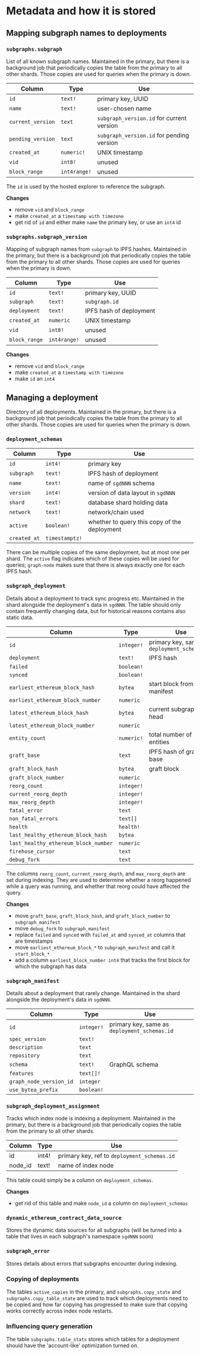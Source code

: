 # Metadata and how it is stored

## Mapping subgraph names to deployments

### `subgraphs.subgraph`

List of all known subgraph names. Maintained in the primary, but there is a background job that periodically copies the table from the primary to all other shards. Those copies are used for queries when the primary is down.

| Column            | Type         | Use                                       |
|-------------------|--------------|-------------------------------------------|
| `id`              | `text!`      | primary key, UUID                         |
| `name`            | `text!`      | user-chosen name                          |
| `current_version` | `text`       | `subgraph_version.id` for current version |
| `pending_version` | `text`       | `subgraph_version.id` for pending version |
| `created_at`      | `numeric!`   | UNIX timestamp                            |
| `vid`             | `int8!`      | unused                                    |
| `block_range`     | `int4range!` | unused                                    |

The `id` is used by the hosted explorer to reference the subgraph.

**Changes**
- remove `vid` and `block_range`
- make `created_at` a `timestamp with timezone`
- get rid of `id` and either make `name` the primary key, or use an `int4`
  id

### `subgraphs.subgraph_version`

Mapping of subgraph names from `subgraph` to IPFS hashes. Maintained in the primary, but there is a background job that periodically copies the table from the primary to all other shards. Those copies are used for queries when the primary is down.

| Column        | Type         | Use                     |
|---------------|--------------|-------------------------|
| `id`          | `text!`      | primary key, UUID       |
| `subgraph`    | `text!`      | `subgraph.id`           |
| `deployment`  | `text!`      | IPFS hash of deployment |
| `created_at`  | `numeric`    | UNIX timestamp          |
| `vid`         | `int8!`      | unused                  |
| `block_range` | `int4range!` | unused                  |

**Changes**
- remove `vid` and `block_range`
- make `created_at` a `timestamp with timezone`
- make `id` an `int4`

## Managing a deployment

Directory of all deployments. Maintained in the primary, but there is a background job that periodically copies the table from the primary to all other shards. Those copies are used for queries when the primary is down.

### `deployment_schemas`

| Column       | Type           | Use                                          |
|--------------|----------------|----------------------------------------------|
| `id`         | `int4!`        | primary key                                  |
| `subgraph`   | `text!`        | IPFS hash of deployment                      |
| `name`       | `text!`        | name of `sgdNNN` schema                      |
| `version`    | `int4!`        | version of data layout in `sgdNNN`           |
| `shard`      | `text!`        | database shard holding data                  |
| `network`    | `text!`        | network/chain used                           |
| `active`     | `boolean!`     | whether to query this copy of the deployment |
| `created_at` | `timestamptz!` |                                              |

There can be multiple copies of the same deployment, but at most one per shard. The `active` flag indicates which of these copies will be used for queries; `graph-node` makes sure that there is always exactly one for each IPFS hash.

### `subgraph_deployment`

Details about a deployment to track sync progress etc. Maintained in the
shard alongside the deployment's data in `sgdNNN`. The table should only
contain frequently changing data, but for historical reasons contains also
static data.

| Column                               | Type       | Use                       |
|--------------------------------------|------------|---------------------------|
| `id`                                 | `integer!` | primary key, same as `deployment_schemas.id`               |
| `deployment`                         | `text!`    | IPFS hash                 |
| `failed`                             | `boolean!` |                           |
| `synced`                             | `boolean!` |                           |
| `earliest_ethereum_block_hash`       | `bytea`    | start block from manifest |
| `earliest_ethereum_block_number`     | `numeric`  |                           |
| `latest_ethereum_block_hash`         | `bytea`    | current subgraph head     |
| `latest_ethereum_block_number`       | `numeric`  |                           |
| `entity_count`                       | `numeric!` | total number of entities  |
| `graft_base`                         | `text`     | IPFS hash of graft base   |
| `graft_block_hash`                   | `bytea`    | graft block               |
| `graft_block_number`                 | `numeric`  |                           |
| `reorg_count`                        | `integer!` |                           |
| `current_reorg_depth`                | `integer!` |                           |
| `max_reorg_depth`                    | `integer!` |                           |
| `fatal_error`                        | `text`     |                           |
| `non_fatal_errors`                   | `text[]`   |                           |
| `health`                             | `health!`  |                           |
| `last_healthy_ethereum_block_hash`   | `bytea`    |                           |
| `last_healthy_ethereum_block_number` | `numeric`  |                           |
| `firehose_cursor`                    | `text`     |                           |
| `debug_fork`                         | `text`     |                           |

The columns `reorg_count`, `current_reorg_depth`, and `max_reorg_depth` are
set during indexing. They are used to determine whether a reorg happened
while a query was running, and whether that reorg could have affected the
query.

**Changes**
- move `graft_base`, `graft_block_hash`, and `graft_block_number` to
  `subgraph_manifest`
- move `debug_fork` to `subgraph_manifest`
- replace `failed` and `synced` with `failed_at` and `synced_at` columns
  that are timestamps
- move `earliest_ethereum_block_*` to `subgraph_manifest` and call it
  `start_block_*`
- add a column `earliest_block_number int4` that tracks the first block for
  which the subgraph has data

### `subgraph_manifest`

Details about a deployment that rarely change. Maintained in the
shard alongside the deployment's data in `sgdNNN`.

| Column                  | Type       | Use            |
|-------------------------|------------|----------------|
| `id`                    | `integer!` | primary key, same as `deployment_schemas.id`    |
| `spec_version`          | `text!`    |                |
| `description`           | `text`     |                |
| `repository`            | `text`     |                |
| `schema`                | `text!`    | GraphQL schema |
| `features`              | `text[]!`  |                |
| `graph_node_version_id` | `integer`  |                |
| `use_bytea_prefix`      | `boolean!` |                |

### `subgraph_deployment_assignment`

Tracks which index node is indexing a deployment. Maintained in the primary,
but there is a background job that periodically copies the table from the
primary to all other shards.

| Column  | Type  | Use                                         |
|---------|-------|---------------------------------------------|
| id      | int4! | primary key, ref to `deployment_schemas.id` |
| node_id | text! | name of index node                          |

This table could simply be a column on `deployment_schemas`.

**Changes**
- get rid of this table and make `node_id` a column on `deployment_schemas`

### `dynamic_ethereum_contract_data_source`

Stores the dynamic data sources for all subgraphs (will be turned into a
table that lives in each subgraph's namespace `sgdNNN` soon)

### `subgraph_error`

Stores details about errors that subgraphs encounter during indexing.

### Copying of deployments

The tables `active_copies` in the primary, and `subgraphs.copy_state` and
`subgraphs.copy_table_state` are used to track which deployments need to be
copied and how far copying has progressed to make sure that copying works
correctly across index node restarts.

### Influencing query generation

The table `subgraphs.table_stats` stores which tables for a deployment
should have the 'account-like' optimization turned on.
